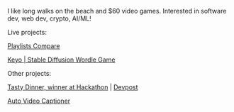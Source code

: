 

<!---
justbustin/justbustin is a ✨ special ✨ repository because its `README.md` (this file) appears on your GitHub profile.
You can click the Preview link to take a look at your changes.
--->

I like long walks on the beach and $60 video games. Interested in software dev, web dev, crypto, AI/ML!

Live projects:

[Playlists Compare](https://playlistscompare.me)

[Keyo | Stable Diffusion Wordle Game](https://keyo.ai)


Other projects:

[Tasty Dinner, winner at Hackathon](https://github.com/willerf/TastyDinner) | [Devpost](https://devpost.com/software/tastyfood)

[Auto Video Captioner](https://github.com/yelnady/Speech-Captioner-for-English-Videos)

